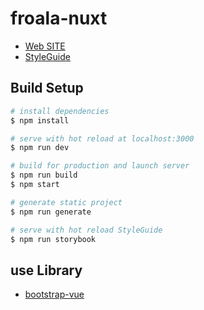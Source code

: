 # froala-nuxt

- [Web SITE](https://fr-nuxt.cntlog.net)
- [StyleGuide](https://fr-nuxt-component.cntlog.net)


## Build Setup

``` bash
# install dependencies
$ npm install

# serve with hot reload at localhost:3000
$ npm run dev

# build for production and launch server
$ npm run build
$ npm start

# generate static project
$ npm run generate

# serve with hot reload StyleGuide
$ npm run storybook

```

## use Library

- [bootstrap-vue](https://bootstrap-vue.js.org/)
